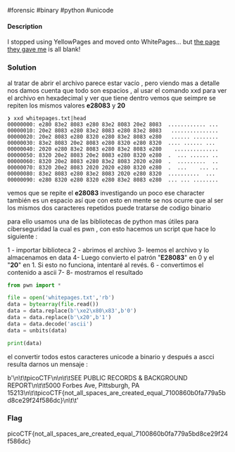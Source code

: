 #forensic #binary #python #unicode 
#### Description
I stopped using YellowPages and moved onto WhitePages... but [the page they gave me](https://jupiter.challenges.picoctf.org/static/95be9526e162185c741259a75dffa0ab/whitepages.txt) is all blank!

### Solution
al tratar de abrir el archivo parece estar vacío , pero viendo mas a detalle nos damos cuenta que todo son espacios , al usar el comando xxd para ver el archivo en hexadecimal  y ver que tiene dentro vemos que seimpre se repiten los mismos valores  **e28083** y **20** 
```shell
❯ xxd whitepages.txt|head
00000000: e280 83e2 8083 e280 83e2 8083 20e2 8083  ............ ...
00000010: 20e2 8083 e280 83e2 8083 e280 83e2 8083   ...............
00000020: 20e2 8083 e280 8320 e280 83e2 8083 e280   ...... ........
00000030: 83e2 8083 20e2 8083 e280 8320 e280 8320  .... ...... ... 
00000040: 2020 e280 83e2 8083 e280 83e2 8083 e280    ..............
00000050: 8320 20e2 8083 20e2 8083 e280 8320 e280  .  ... ...... ..
00000060: 8320 20e2 8083 e280 83e2 8083 2020 e280  .  .........  ..
00000070: 8320 20e2 8083 2020 2020 e280 8320 e280  .  ...    ... ..
00000080: 83e2 8083 e280 83e2 8083 2020 e280 8320  ..........  ... 
00000090: e280 8320 e280 8320 e280 83e2 8083 e280  ... ... ........
```
vemos que se repite el **e28083**
investigando un poco ese character también es un espacio así que con esto en mente se nos ocurre que al ser los mismos dos caracteres repetidos puede tratarse de codigo binario 

para ello usamos una de las bibliotecas de python mas útiles para ciberseguridad la cual es pwn , con esto hacemos un script que hace  lo siguiente :

1 - importar biblioteca
2 - abrimos el archivo 
3- leemos el archivo y lo almacenamos en data
4- Luego convierto el patrón "**E28083**" en 0 y el "**20**" en 1. Si esto no funciona, intentaré al revés.
6 - convertimos el contenido a ascii
7- 
8- mostramos el resultado 

```python
from pwn import *

file = open('whitepages.txt','rb')
data = bytearray(file.read())
data = data.replace(b'\xe2\x80\x83',b'0')
data = data.replace(b'\x20',b'1')
data = data.decode('ascii')
data = unbits(data)

print(data)

```

el convertir todos estos caracteres unicode a binario y después a ascci resulta darnos un mensaje :

b'\n\t\tpicoCTF\n\n\t\tSEE PUBLIC RECORDS & BACKGROUND REPORT\n\t\t5000 Forbes Ave, Pittsburgh, PA 15213\n\t\tpicoCTF{not_all_spaces_are_created_equal_7100860b0fa779a5bd8ce29f24f586dc}\n\t\t'

### Flag
picoCTF{not_all_spaces_are_created_equal_7100860b0fa779a5bd8ce29f24f586dc}